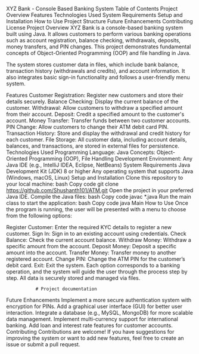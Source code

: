 XYZ Bank - Console Based Banking System
Table of Contents
Project Overview
Features
Technologies Used
System Requirements
Setup and Installation
How to Use
Project Structure
Future Enhancements
Contributing
License
Project Overview
XYZ Bank is a console-based banking system built using Java. It allows customers to perform various banking operations such as account registration, balance checking, withdrawals, deposits, money transfers, and PIN changes. This project demonstrates fundamental concepts of Object-Oriented Programming (OOP) and file handling in Java.

The system stores customer data in files, which include bank balance, transaction history (withdrawals and credits), and account information. It also integrates basic sign-in functionality and follows a user-friendly menu system.

Features
Customer Registration: Register new customers and store their details securely.
Balance Checking: Display the current balance of the customer.
Withdrawal: Allow customers to withdraw a specified amount from their account.
Deposit: Credit a specified amount to the customer's account.
Money Transfer: Transfer funds between two customer accounts.
PIN Change: Allow customers to change their ATM debit card PIN.
Transaction History: Store and display the withdrawal and credit history for each customer.
File Storage: All customer data, including account details, balances, and transactions, are stored in external files for persistence.
Technologies Used
Programming Language: Java
Concepts: Object-Oriented Programming (OOP), File Handling
Development Environment: Any Java IDE (e.g., IntelliJ IDEA, Eclipse, NetBeans)
System Requirements
Java Development Kit (JDK) 8 or higher
Any operating system that supports Java (Windows, macOS, Linux)
Setup and Installation
Clone this repository to your local machine:
bash
Copy code
git clone https://github.com/Shushanth101/ATM.git
Open the project in your preferred Java IDE.
Compile the Java files:
bash
Copy code
javac *.java
Run the main class to start the application:
bash
Copy code
java Main
How to Use
Once the program is running, the user will be presented with a menu to choose from the following options:

Register Customer: Enter the required KYC details to register a new customer.
Sign In: Sign in to an existing account using credentials.
Check Balance: Check the current account balance.
Withdraw Money: Withdraw a specific amount from the account.
Deposit Money: Deposit a specific amount into the account.
Transfer Money: Transfer money to another registered account.
Change PIN: Change the ATM PIN for the customer’s debit card.
Exit: Exit the system.
Each option corresponds to a banking operation, and the system will guide the user through the process step by step. All data is securely stored and managed via files.

               # Project documentation
Future Enhancements
Implement a more secure authentication system with encryption for PINs.
Add a graphical user interface (GUI) for better user interaction.
Integrate a database (e.g., MySQL, MongoDB) for more scalable data management.
Implement multi-currency support for international banking.
Add loan and interest rate features for customer accounts.
Contributing
Contributions are welcome! If you have suggestions for improving the system or want to add new features, feel free to create an issue or submit a pull request.
